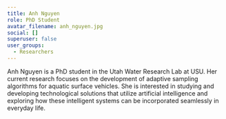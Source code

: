 ```yaml
---
title: Anh Nguyen
role: PhD Student
avatar_filename: anh_nguyen.jpg
social: []
superuser: false
user_groups:
  - Researchers
---
```

Anh Nguyen is a PhD student in the Utah Water Research Lab at USU. Her current research focuses on the development of adaptive sampling algorithms for aquatic surface vehicles. She is interested in studying and developing technological solutions that utilize artificial intelligence and exploring how these intelligent systems can be incorporated seamlessly in everyday life.